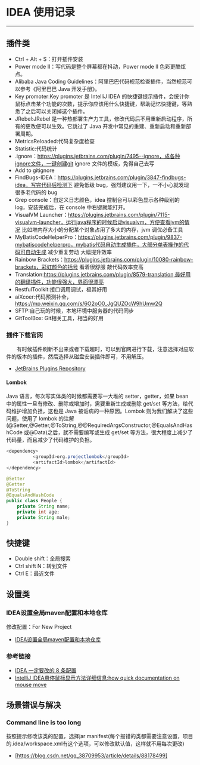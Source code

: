 # IDEA 使用记录

---

## 插件类

-   Ctrl + Alt + S：打开插件安装
-   Power mode II：写代码是整个屏幕都在抖动，Power mode II 色彩更酷炫点。
-   Alibaba Java Coding Guidelines：阿里巴巴代码规范检查插件，当然规范可以参考《阿里巴巴 Java 开发手册》。
-   Key promoter:Key promoter 是 IntelliJ IDEA 的快捷键提示插件，会统计你鼠标点击某个功能的次数，提示你应该用什么快捷键，帮助记忆快捷键，等熟悉了之后可以关闭掉这个插件。
-   JRebel:JRebel 是一种热部署生产力工具，修改代码后不用重新启动程序，所有的更改便可以生效。它跳过了 Java 开发中常见的重建、重新启动和重新部署周期。
-   MetricsReloaded:代码复杂度检查
-   Statistic:代码统计
-   .ignore：https://plugins.jetbrains.com/plugin/7495--ignore，成各种ignore文件，一键创建git ignore 文件的模板，免得自己去写
-   Add to gitignore
-   FindBugs-IDEA：https://plugins.jetbrains.com/plugin/3847-findbugs-idea，写完代码后检测下 避免低级 bug，强烈建议用一下，一不小心就发现很多老代码的 bug
-   Grep console：自定义日志颜色，idea 控制台可以彩色显示各种级别的 log，安装完成后，在 console 中右键就能打开。
-   VisualVM Launcher：https://plugins.jetbrains.com/plugin/7115-visualvm-launcher，运行java程序的时候启动visualvm，方便查看jvm的情况 比如堆内存大小的分配某个对象占用了多大的内存，jvm 调优必备工具
-   MyBatisCodeHelperPro：https://plugins.jetbrains.com/plugin/9837-mybatiscodehelperpro，mybatis代码自动生成插件，大部分单表操作的代码可自动生成 减少重复劳动 大幅提升效率
-   Rainbow Brackets：https://plugins.jetbrains.com/plugin/10080-rainbow-brackets，彩虹颜色的括号 看着很舒服 敲代码效率变高
-   Translation:https://plugins.jetbrains.com/plugin/8579-translation,最好用的翻译插件，功能很强大，界面很漂亮
-   RestfulToolkit:接口调用调试，极其好用
-   aiXcoer:代码预测补全， https://mp.weixin.qq.com/s/6O2oO0_JgQUZOcW9hUmw2Q
-   SFTP:自己玩的时候，本地环境中服务器的代码同步
-   GitToolBox: Git相关工具，相当的好用

### 插件下载官网

&ensp;&ensp;&ensp;&ensp;有时候插件刷新不出来或者下载超时，可以到官网进行下载，注意选择对应软件的版本的插件，然后选择从磁盘安装插件即可，不用解压。

-   [JetBrains Plugins Repository](https://plugins.jetbrains.com/)

#### Lombok

Java 语言，每次写实体类的时候都需要写一大堆的 setter，getter，如果 bean 中的属性一旦有修改、删除或增加时，需要重新生成或删除 get/set 等方法，给代码维护增加负担，这也是 Java 被诟病的一种原因。Lombok 则为我们解决了这些问题，使用了 lombok 的注解(@Setter,@Getter,@ToString,@@RequiredArgsConstructor,@EqualsAndHashCode 或@Data)之后，就不需要编写或生成 get/set 等方法，很大程度上减少了代码量，而且减少了代码维护的负担。

```java
<dependency>
          <groupId>org.projectlombok</groupId>
          <artifactId>lombok</artifactId>
</dependency>
```

```java
@Setter
@Getter
@ToString
@EqualsAndHashCode
public class People {
    private String name;
    private int age;
    private String male;
}
```

## 快捷键

-   Double shift：全局搜索
-   Ctrl shift N：转到文件
-   Ctrl E：最近文件

## 设置类
### IDEA设置全局maven配置和本地仓库
修改配置：For New Project

- [IDEA设置全局maven配置和本地仓库](https://blog.csdn.net/xiaoaww/article/details/105789381)

### 参考链接
-   [IDEA 一定要改的 8 条配置](https://mp.weixin.qq.com/s/dfZrFuoih94Puu6dt_AxDA)
- [IntelliJ IDEA悬停鼠标显示方法详细信息:how quick documentation on mouse move](https://blog.csdn.net/qq_34033853/article/details/86263014)

## 场景错误与解决
### Command line is too long
按照提示修改该类的配置，选择jar manifest(每个报错的类都需要注意设置，项目的.idea/workspace.xml有这个选项，可以修改默认值，这样就不用每次更改) 

- [https://blog.csdn.net/qq_38709953/article/details/88178499]